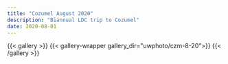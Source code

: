 ```yaml
---
title: "Cozumel August 2020"
description: "Biannual LDC trip to Cozumel"
date: 2020-08-01
---
```


{{< gallery >}}
{{< gallery-wrapper gallery_dir="uwphoto/czm-8-20">}}
{{< /gallery >}}

